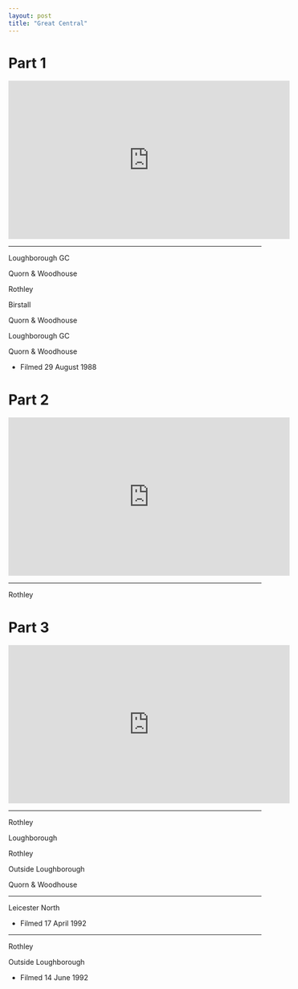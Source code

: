 ```yaml
---
layout: post
title: "Great Central"
---
```


# Part 1

<iframe width="560" height="315" src="https://www.youtube.com/embed/SoKzOj9BCwU" title="Great Central (Part 1)" frameBorder="0" allow="accelerometer; autoplay; clipboard-write; encrypted-media; gyroscope; picture-in-picture; web-share" allowFullScreen></iframe>

---

Loughborough GC

Quorn & Woodhouse

Rothley

Birstall

Quorn & Woodhouse

Loughborough GC

Quorn & Woodhouse

- Filmed 29 August 1988

# Part 2

<iframe width="560" height="315" src="https://www.youtube.com/embed/tpcnd9crpM0" title="Great Central (Part 2)" frameBorder="0" allow="accelerometer; autoplay; clipboard-write; encrypted-media; gyroscope; picture-in-picture; web-share" allowFullScreen></iframe>

---

Rothley

# Part 3

<iframe width="560" height="315" src="https://www.youtube.com/embed/IYzCEcUNvxo" title="Great Central (Part 3)" frameBorder="0" allow="accelerometer; autoplay; clipboard-write; encrypted-media; gyroscope; picture-in-picture; web-share" allowFullScreen></iframe>

---

Rothley

Loughborough

Rothley

Outside Loughborough

Quorn & Woodhouse

---

Leicester North

- Filmed 17 April 1992

---

Rothley

Outside Loughborough

- Filmed 14 June 1992
